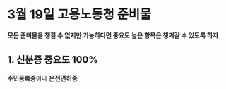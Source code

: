 # 3월 19일 고용노동청 준비물

__모든 준비물을 챙길 수 없지만 가능하다면 중요도 높은 항목은 챙겨갈 수 있도록 하자__ 

## 1. 신분증 __중요도 100%__
**주민등록증**이나 **운전면허증**



